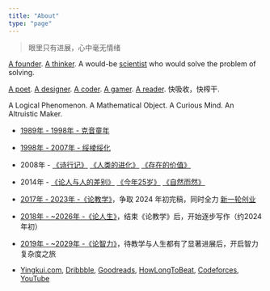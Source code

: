 ```yaml
---
title: "About"
type: "page"
---
```


> 眼里只有进展，心中毫无情绪

[A founder](../edu). [A thinker](../life). A would-be [scientist](../ai) who would solve the problem of solving.

[A poet](../poems). [A designer](../design). [A coder](../cs). [A gamer](../games). [A reader](../books). 快吸收，快榨干. 

A Logical Phenomenon. A Mathematical Object. A Curious Mind. An Altruistic Maker.

- [1989年 - 1998年 - 克音童年](../keyin)

- [1998年 - 2007年 - 绥棱绥化](../sui)

- 2008年 - [《诗行记》](../tripasapoet/) [《人类的进化》](../humanevolution/) [《存在的价值》](../valueofliving/)

- 2014年 - [《论人与人的差别》](../diff/) [《今年25岁》](../25/) [《自然而然》](../naturally/)

- [2017年 - 2023年 -《论教学》](../edu/)，争取 2024 年初完稿，同时全力 [新一轮创业](../a23)

- [2018年 - ~2026年 -《论人生》](../life/)，结束《论教学》后，开始逐步写作（约2024年初）

- [2019年 - ~2029年 -《论智力》](../ai/)，待教学与人生都有了显著进展后，开启智力复杂度之旅

- [Yingkui.com](http://yingkui.com), [Dribbble](https://dribbble.com/yingkui), [Goodreads](https://goodreads.com/yingkui), [HowLongToBeat](https://howlongtobeat.com/user/yingkui), [Codeforces](https://codeforces.com/profile/yingkui), [YouTube](https://youtube.com/@yingkui)